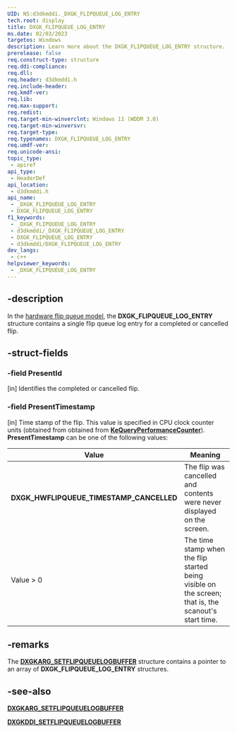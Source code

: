 ```yaml
---
UID: NS:d3dkmddi._DXGK_FLIPQUEUE_LOG_ENTRY
tech.root: display
title: DXGK_FLIPQUEUE_LOG_ENTRY
ms.date: 02/03/2023
targetos: Windows
description: Learn more about the DXGK_FLIPQUEUE_LOG_ENTRY structure.
prerelease: false
req.construct-type: structure
req.ddi-compliance: 
req.dll: 
req.header: d3dkmddi.h
req.include-header: 
req.kmdf-ver: 
req.lib: 
req.max-support: 
req.redist: 
req.target-min-winverclnt: Windows 11 (WDDM 3.0)
req.target-min-winversvr: 
req.target-type: 
req.typenames: DXGK_FLIPQUEUE_LOG_ENTRY
req.umdf-ver: 
req.unicode-ansi: 
topic_type:
 - apiref
api_type:
 - HeaderDef
api_location:
 - d3dkmddi.h
api_name:
 - _DXGK_FLIPQUEUE_LOG_ENTRY
 - DXGK_FLIPQUEUE_LOG_ENTRY
f1_keywords:
 - _DXGK_FLIPQUEUE_LOG_ENTRY
 - d3dkmddi/_DXGK_FLIPQUEUE_LOG_ENTRY
 - DXGK_FLIPQUEUE_LOG_ENTRY
 - d3dkmddi/DXGK_FLIPQUEUE_LOG_ENTRY
dev_langs:
 - c++
helpviewer_keywords:
 - _DXGK_FLIPQUEUE_LOG_ENTRY
---
```


## -description

In the [hardware flip queue model](/windows-hardware/drivers/display/hardware-flip-queue), the **DXGK_FLIPQUEUE_LOG_ENTRY** structure contains a single flip queue log entry for a completed or cancelled flip.

## -struct-fields

### -field PresentId

[in] Identifies the completed or cancelled flip.

### -field PresentTimestamp

[in] Time stamp of the flip. This value is specified in CPU clock counter units (obtained from obtained from [**KeQueryPerformanceCounter**](/windows-hardware/drivers/ddi/ntifs/nf-ntifs-kequeryperformancecounter)). **PresentTimestamp** can be one of the following values:

| Value | Meaning |
| ----- | ------- |
| **DXGK_HWFLIPQUEUE_TIMESTAMP_CANCELLED** | The flip was cancelled and contents were never displayed on the screen. |
| Value > 0 | The time stamp when the flip started being visible on the screen; that is, the scanout's start time. |

## -remarks

The [**DXGKARG_SETFLIPQUEUELOGBUFFER**](ns-d3dkmddi-dxgkarg_setflipqueuelogbuffer.md) structure contains a pointer to an array of **DXGK_FLIPQUEUE_LOG_ENTRY** structures.

## -see-also

[**DXGKARG_SETFLIPQUEUELOGBUFFER**](ns-d3dkmddi-dxgkarg_setflipqueuelogbuffer.md)

[**DXGKDDI_SETFLIPQUEUELOGBUFFER**](nc-d3dkmddi-dxgkddi_setflipqueuelogbuffer.md)
